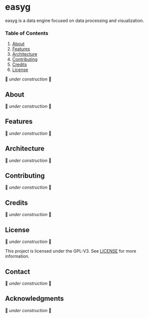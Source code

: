 # easyg

easyg is a data engine focused on data processing and visualization. 

### Table of Contents

<ol>
  <li><a href="#about">About</a></li>
  <li><a href="#features">Features</a></li>
  <li><a href="#arquitecture">Architecture</a></li>
  <li><a href="#contributing">Contributing</a></li>
  <li><a href="#credits">Credits</a></li>
  <li><a href="#license">License</a></li>
</ol>

🚧 *under construction* 🚧

## About

🚧 *under construction* 🚧

## Features 

🚧 *under construction* 🚧

## Architecture 

🚧 *under construction* 🚧

## Contributing

🚧 *under construction* 🚧

## Credits

🚧 *under construction* 🚧

## License

🚧 *under construction* 🚧

This project is licensed under the GPL-V3. See [LICENSE](./LICENSE) for more information.

## Contact

🚧 *under construction* 🚧

## Acknowledgments

🚧 *under construction* 🚧